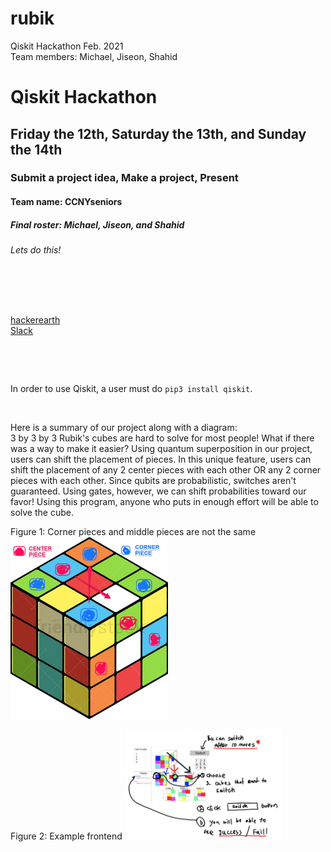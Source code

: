 # rubik

Qiskit Hackathon Feb. 2021  
Team members: Michael, Jiseon, Shahid  

# Qiskit Hackathon  
## Friday the 12th, Saturday the 13th, and Sunday the 14th  
### Submit a project idea, Make a project, Present
#### Team name: CCNYseniors
##### Final roster: Michael, Jiseon, and Shahid
###### Lets do this!  
&nbsp;

&nbsp;

[hackerearth](https://www.hackerearth.com/challenges/hackathon/nyu-qiskit-hackathon/?utm_source=challenges-modern&utm_campaign=registered-challenges&utm_medium=right-panel)  
[Slack](https://app.slack.com/client/T01KBSUQSFK/G01M7PX8TG9)
&nbsp;

&nbsp;

&nbsp;


In order to use Qiskit, a user must do `pip3 install qiskit`.
&nbsp;

&nbsp;

Here is a summary of our project along with a diagram:  
3 by 3 by 3 Rubik's cubes are hard to solve for most people! What if there was a way to make it easier?  Using quantum superposition in our project, users can shift the placement of pieces. In this unique feature, users can shift the placement of any 2 center pieces with each other OR any 2 corner pieces with each other. Since qubits are probabilistic, switches aren't guaranteed. Using gates, however, we can shift probabilities toward our favor! Using this program, anyone who puts in enough effort will be able to solve the cube.
&nbsp;

Figure 1: Corner pieces and middle pieces are not the same
<img src="./images/Qiskit_idea_example.jpg" width="50%" />
&nbsp;

Figure 2: Example frontend
<img src="./images/rubik.jpg" width="50%" />
